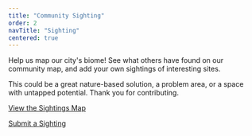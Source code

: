 ```yaml
---
title: "Community Sighting"
order: 2
navTitle: "Sighting"
centered: true
---
```

Help us map our city's biome! See what others have found on our community map, and add your own sightings of interesting sites.

This could be a great nature-based solution, a problem area, or a space with untapped potential. Thank you for contributing.

[View the Sightings Map](https://placeholder-for-map-link.com)

[Submit a Sighting](https://tally.so/r/mOKz0A)